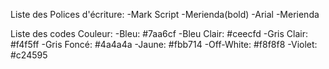 Liste des Polices d'écriture:
    -Mark Script
    -Merienda(bold)
    -Arial
    -Merienda

Liste des codes Couleur:
    -Bleu:          #7aa6cf 
    -Bleu Clair:    #ceecfd
    -Gris Clair:    #f4f5ff
    -Gris Foncé:    #4a4a4a
    -Jaune:         #fbb714
    -Off-White:     #f8f8f8
    -Violet:        #c24595